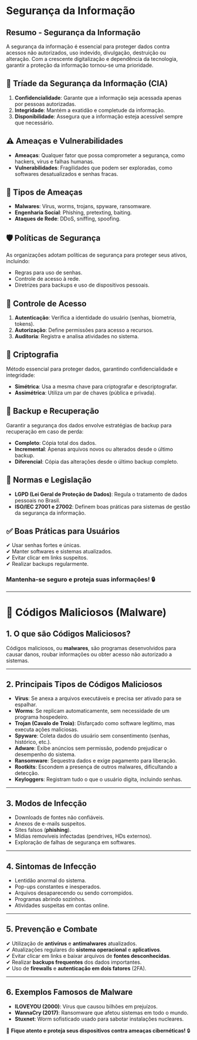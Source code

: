 # Segurança da Informação

## Resumo - Segurança da Informação

A segurança da informação é essencial para proteger dados contra acessos não autorizados, uso indevido, divulgação, destruição ou alteração. Com a crescente digitalização e dependência da tecnologia, garantir a proteção da informação tornou-se uma prioridade.

## 📌 Tríade da Segurança da Informação (CIA)

1. **Confidencialidade**: Garante que a informação seja acessada apenas por pessoas autorizadas.
2. **Integridade**: Mantém a exatidão e completude da informação.
3. **Disponibilidade**: Assegura que a informação esteja acessível sempre que necessário.

## ⚠️ Ameaças e Vulnerabilidades

- **Ameaças**: Qualquer fator que possa comprometer a segurança, como hackers, vírus e falhas humanas.
- **Vulnerabilidades**: Fragilidades que podem ser exploradas, como softwares desatualizados e senhas fracas.

## 🚨 Tipos de Ameaças

- **Malwares**: Vírus, worms, trojans, spyware, ransomware.
- **Engenharia Social**: Phishing, pretexting, baiting.
- **Ataques de Rede**: DDoS, sniffing, spoofing.

## 🛡️ Políticas de Segurança

As organizações adotam políticas de segurança para proteger seus ativos, incluindo:
- Regras para uso de senhas.
- Controle de acesso à rede.
- Diretrizes para backups e uso de dispositivos pessoais.

## 🔑 Controle de Acesso

1. **Autenticação**: Verifica a identidade do usuário (senhas, biometria, tokens).
2. **Autorização**: Define permissões para acesso a recursos.
3. **Auditoria**: Registra e analisa atividades no sistema.

## 🔐 Criptografia

Método essencial para proteger dados, garantindo confidencialidade e integridade:
- **Simétrica**: Usa a mesma chave para criptografar e descriptografar.
- **Assimétrica**: Utiliza um par de chaves (pública e privada).

## 💾 Backup e Recuperação

Garantir a segurança dos dados envolve estratégias de backup para recuperação em caso de perda:
- **Completo**: Cópia total dos dados.
- **Incremental**: Apenas arquivos novos ou alterados desde o último backup.
- **Diferencial**: Cópia das alterações desde o último backup completo.

## 📜 Normas e Legislação

- **LGPD (Lei Geral de Proteção de Dados)**: Regula o tratamento de dados pessoais no Brasil.
- **ISO/IEC 27001 e 27002**: Definem boas práticas para sistemas de gestão da segurança da informação.

## ✅ Boas Práticas para Usuários

✔ Usar senhas fortes e únicas.  
✔ Manter softwares e sistemas atualizados.  
✔ Evitar clicar em links suspeitos.  
✔ Realizar backups regularmente.  

### Mantenha-se seguro e proteja suas informações! 🔒

---

# 📌 Códigos Maliciosos (Malware)

## 1. O que são Códigos Maliciosos?
Códigos maliciosos, ou **malwares**, são programas desenvolvidos para causar danos, roubar informações ou obter acesso não autorizado a sistemas.

---

## 2. Principais Tipos de Códigos Maliciosos

- **Vírus**: Se anexa a arquivos executáveis e precisa ser ativado para se espalhar.
- **Worms**: Se replicam automaticamente, sem necessidade de um programa hospedeiro.
- **Trojan (Cavalo de Troia)**: Disfarçado como software legítimo, mas executa ações maliciosas.
- **Spyware**: Coleta dados do usuário sem consentimento (senhas, histórico, etc.).
- **Adware**: Exibe anúncios sem permissão, podendo prejudicar o desempenho do sistema.
- **Ransomware**: Sequestra dados e exige pagamento para liberação.
- **Rootkits**: Escondem a presença de outros malwares, dificultando a detecção.
- **Keyloggers**: Registram tudo o que o usuário digita, incluindo senhas.

---

## 3. Modos de Infecção

- Downloads de fontes não confiáveis.
- Anexos de e-mails suspeitos.
- Sites falsos (**phishing**).
- Mídias removíveis infectadas (pendrives, HDs externos).
- Exploração de falhas de segurança em softwares.

---

## 4. Sintomas de Infecção

- Lentidão anormal do sistema.
- Pop-ups constantes e inesperados.
- Arquivos desaparecendo ou sendo corrompidos.
- Programas abrindo sozinhos.
- Atividades suspeitas em contas online.

---

## 5. Prevenção e Combate

✔ Utilização de **antivírus** e **antimalwares** atualizados.  
✔ Atualizações regulares do **sistema operacional** e **aplicativos**.  
✔ Evitar clicar em links e baixar arquivos de **fontes desconhecidas**.  
✔ Realizar **backups frequentes** dos dados importantes.  
✔ Uso de **firewalls** e **autenticação em dois fatores** (2FA).  

---

## 6. Exemplos Famosos de Malware

- **ILOVEYOU (2000)**: Vírus que causou bilhões em prejuízos.
- **WannaCry (2017)**: Ransomware que afetou sistemas em todo o mundo.
- **Stuxnet**: Worm sofisticado usado para sabotar instalações nucleares.

📢 **Fique atento e proteja seus dispositivos contra ameaças cibernéticas!** 🔒
